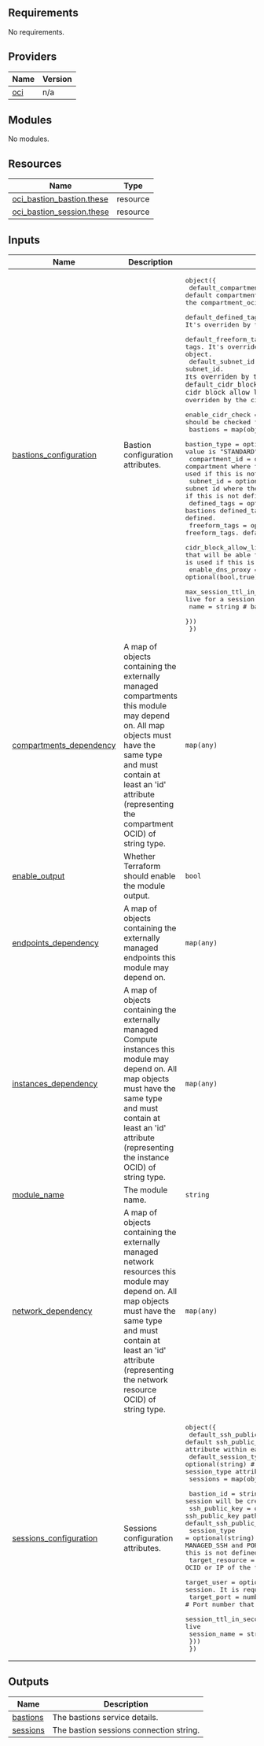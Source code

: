 ## Requirements

No requirements.

## Providers

| Name | Version |
|------|---------|
| <a name="provider_oci"></a> [oci](#provider\_oci) | n/a |

## Modules

No modules.

## Resources

| Name | Type |
|------|------|
| [oci_bastion_bastion.these](https://registry.terraform.io/providers/oracle/oci/latest/docs/resources/bastion_bastion) | resource |
| [oci_bastion_session.these](https://registry.terraform.io/providers/oracle/oci/latest/docs/resources/bastion_session) | resource |

## Inputs

| Name | Description | Type | Default | Required |
|------|-------------|------|---------|:--------:|
| <a name="input_bastions_configuration"></a> [bastions\_configuration](#input\_bastions\_configuration) | Bastion configuration attributes. | <pre>object({<br>    default_compartment_id        = optional(string)       # the default compartment where all resources are defined. It's overriden by the compartment_ocid attribute within each object.<br>    default_defined_tags          = optional(map(string))  # the default defined tags. It's overriden by the defined_tags attribute within each object.<br>    default_freeform_tags         = optional(map(string))  # the default freeform tags. It's overriden by the freeform_tags attribute within each object.<br>    default_subnet_id             = optional(string)       # the default subnet_id. It`s overriden by the subnet_id attribute in each object.<br>    default_cidr_block_allow_list = optional(list(string)) # the default cidr block allow list. It`s overriden by the cidr_block_allow_list attribute in each object.<br>    enable_cidr_check             = optional(bool,true)    # whether provided CIDR blocks should be checked for "0.0.0.0\0".<br>    bastions = map(object({ <br>      bastion_type               = optional(string,"standard") # type of bastion. Allowed value is "STANDARD".<br>      compartment_id             = optional(string)            # the compartment where the bastion is created. default_compartment_ocid is used if this is not defined.<br>      subnet_id                  = optional(string)            # the subnet id where the bastion will be created. default_subnet_id is used if this is not defined.<br>      defined_tags               = optional(map(string))       # bastions defined_tags. default_defined_tags is used if this is not defined.<br>      freeform_tags              = optional(map(string))       # bastions freeform_tags. default_freeform_tags is used if this is not defined.<br>      cidr_block_allow_list      = optional(list(string))      # list of cidr blocks that will be able to connect to bastion. default_cidr_block_allow_list is used if this is not defined.<br>      enable_dns_proxy           = optional(bool,true)         # bool to enable dns_proxy on the bastion.<br>      max_session_ttl_in_seconds = optional(number)            # maximum allowd time to live for a session on the bastion.<br>      name                       = string                      # bastion name<br>    }))<br>  })</pre> | `null` | no |
| <a name="input_compartments_dependency"></a> [compartments\_dependency](#input\_compartments\_dependency) | A map of objects containing the externally managed compartments this module may depend on. All map objects must have the same type and must contain at least an 'id' attribute (representing the compartment OCID) of string type. | `map(any)` | `null` | no |
| <a name="input_enable_output"></a> [enable\_output](#input\_enable\_output) | Whether Terraform should enable the module output. | `bool` | `true` | no |
| <a name="input_endpoints_dependency"></a> [endpoints\_dependency](#input\_endpoints\_dependency) | A map of objects containing the externally managed endpoints this module may depend on. | `map(any)` | `null` | no |
| <a name="input_instances_dependency"></a> [instances\_dependency](#input\_instances\_dependency) | A map of objects containing the externally managed Compute instances this module may depend on. All map objects must have the same type and must contain at least an 'id' attribute (representing the instance OCID) of string type. | `map(any)` | `null` | no |
| <a name="input_module_name"></a> [module\_name](#input\_module\_name) | The module name. | `string` | `"bastion"` | no |
| <a name="input_network_dependency"></a> [network\_dependency](#input\_network\_dependency) | A map of objects containing the externally managed network resources this module may depend on. All map objects must have the same type and must contain at least an 'id' attribute (representing the network resource OCID) of string type. | `map(any)` | `null` | no |
| <a name="input_sessions_configuration"></a> [sessions\_configuration](#input\_sessions\_configuration) | Sessions configuration attributes. | <pre>object({<br>    default_ssh_public_key   = optional(string)        # the default ssh_public_key path. It's overriden by the ssh_public_key attribute within each object.<br>    default_session_type     = optional(string)        # the default session_type. It's overriden by the session_type attribute within each object.<br>    sessions = map(object({ <br>      bastion_id             = string                  # the ocid or the key of Bastion where the session will be created.<br>      ssh_public_key         = optional(string)        # the ssh_public_key path used by the session to connect to target. The default_ssh_public_key is used if this is not defined.<br>      session_type           = optional(string)        # session type of the session. Supported values are MANAGED_SSH and PORT_FORWARDING. The default_session_type is used if this is not defined.<br>      target_resource        = string                  # Either the FQDN, OCID or IP of the target resource to connect the session to.<br>      target_user            = optional(string)        # User of the target that will be used by session. It is required only with MANAGED_SSH. <br>      target_port            = number                  # Port number that will be used by the session.<br>      session_ttl_in_seconds = optional(number,10800)  # Session time to live<br>      session_name           = string                  # Session name<br>    }))<br>  })</pre> | `null` | no |

## Outputs

| Name | Description |
|------|-------------|
| <a name="output_bastions"></a> [bastions](#output\_bastions) | The bastions service details. |
| <a name="output_sessions"></a> [sessions](#output\_sessions) | The bastion sessions connection string. |
